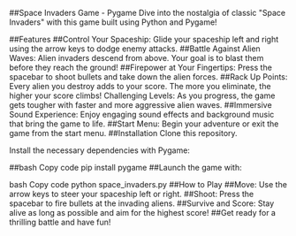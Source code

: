 ##Space Invaders Game - Pygame
Dive into the nostalgia of classic "Space Invaders" with this game built using Python and Pygame!

##Features
##Control Your Spaceship:
Glide your spaceship left and right using the arrow keys to dodge enemy attacks.
##Battle Against Alien Waves:
Alien invaders descend from above. Your goal is to blast them before they reach the ground!
##Firepower at Your Fingertips:
Press the spacebar to shoot bullets and take down the alien forces.
##Rack Up Points:
Every alien you destroy adds to your score. The more you eliminate, the higher your score climbs!
Challenging Levels: As you progress, the game gets tougher with faster and more aggressive alien waves.
##Immersive Sound Experience:
Enjoy engaging sound effects and background music that bring the game to life.
##Start Menu:
Begin your adventure or exit the game from the start menu.
##Installation
Clone this repository.

Install the necessary dependencies with Pygame:

##bash
Copy code
pip install pygame
##Launch the game with:

bash
Copy code
python space_invaders.py
##How to Play
##Move: 
Use the arrow keys to steer your spaceship left or right.
##Shoot: 
Press the spacebar to fire bullets at the invading aliens.
##Survive and Score:
Stay alive as long as possible and aim for the highest score!
##Get ready for a thrilling battle and have fun!

